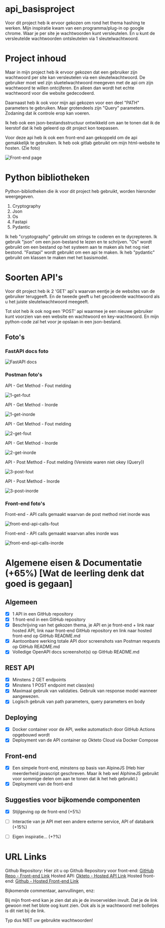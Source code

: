 # api_basisproject

Voor dit project heb ik ervoor gekozen om rond het thema hashing te werken. Mijn inspiratie kwam van een programma/plug-in op google chrome. Waar je per site je wachtwoorden kunt versleutelen. En u kunt de versleutelde wachtwoorden ontsleutelen via 1 sleutelwachtwoord.


# Project inhoud

Maar in mijn project heb ik ervoor gekozen dat een gebruiker zijn wachtwoord per site kan versleutelen via een sleutelwachtwoord. De gebruiker moet wel zijn sluetelwachtwoord meegeven met de api om zijn wachtwoord te willen ontcijferen. 
En alleen dan wordt het echte wachtwoord voor die website gedecodeerd.

Daarnaast heb ik ook voor mijn api gekozen voor een deel "PATH" parameters te gebruiken. Maar grotendeels zijn "Query" parameters. Zodaning dat ik controle erop kan voeren.

Ik heb ook een json-bestandsstructuur ontwikkeld om aan te tonen dat ik de leerstof dat ik heb geleerd op dit project kon toepassen.

Voor deze api heb ik ook een front-end aan gekoppeld om de api gemakkelijk te gebruiken. 
Ik heb ook gitlab gebruikt om mijn html-website te hosten. (Zie foto)

![Front-end page](./img/front-end-page.png)


# Python bibliotheken

Python-bibliotheken die ik voor dit project heb gebruikt, worden hieronder weergegeven.

1. Cryptography
2. Json
3. Os
4. Fastapi
5. Pydantic

Ik heb "cryptography" gebruikt om strings te coderen en te dycrepteren. Ik gebruik "json" om een json-bestand te lezen en te schrijven. "Os" wordt gebruikt om een bestand op het systeem aan te maken als het nog niet bestond. "Fastapi" wordt gebruikt om een api te maken. Ik heb "pydantic" gebruikt om klassen te maken met het basismodel.



# Soorten API's


Voor dit project heb ik 2 'GET' api's waarvan eentje je de websites van de gebruiker teruggeeft. En de tweede geeft u het gecodeerde wachtwoord als u het juiste sleutelwachtwoord meegeeft.

Tot slot heb ik ook nog een 'POST' api waarmee je een nieuwe gebruiker kunt voorzien van een website en wachtwoord en key-wachtwoord. En mijn python-code zal het voor je opslaan in een json-bestand.

## Foto's

### FastAPI docs foto

![FastAPI docs](./img/fastapi-docs.png)


### Postman foto's

API - Get Method - Fout melding

![1-get-fout](./img/1_fout_geen_user_gevonden.png)


API - Get Method - Inorde 

![1-get-inorde](./img/1_inorde.png)


API - Get Method - Fout melding 

![2-get-fout](./img/2_get_key_verkeerd.png)


API - Get Method - Inorde 

![2-get-inorde](./img/2_get_inorde.png)


API - Post Method - Fout melding (Vereiste waren niet okey (Query))

![3-post-fout](./img/3_post_foutmelding_wachtwoord_query.png)


API - Post Method - Inorde 

![3-post-inorde](./img/3_post_inorde.png)

### Front-end foto's

Front-end - API calls gemaakt waarvan de post method niet inorde was

![front-end-api-calls-fout](./img/front-end-api-calls.png)


Front-end - API calls gemaakt waarvan alles inorde was

![front-end-api-calls-inorde](./img/front-end-api-calls-inorde.png)


# Algemene eisen & Documentatie (+65%) [Wat de leerling denk dat goed is gegaan]
## Algemeen

- [x] 1 API in een GitHub repository
- [x] 1 front-end in een GitHub repository
- [x] Beschrijving van het gekozen thema, je API en je front-end + link naar hosted API, link naar front-end GitHub repository en link naar hosted front-end op GitHub README.md
- [x] Aantoonbare werking totale API door screenshots van Postman requests op GitHub README.md
- [x] Volledige OpenAPI docs screenshot(s) op GitHub README.md

## REST API

- [x] Minstens 2 GET endpoints 
- [x] Minstens 1 POST endpoint met class(es)
- [x] Maximaal gebruik van validaties. Gebruik van response model wanneer aangewezen.
- [x] Logisch gebruik van path parameters, query parameters en body

## Deploying 

- [x] Docker container voor de API, welke automatisch door GitHub Actions opgebouwd wordt
- [x] Deployment van de API container op Okteto Cloud via Docker Compose

## Front-end

- [x] Een simpele front-end, minstens op basis van AlpineJS (Heb hier meerderheid javascript geschreven. Maar ik heb wel AlphineJS gebruikt voor sommige delen om aan te tonen dat ik het heb gebruikt.)
- [x] Deployment van de front-end

## Suggesties voor bijkomende componenten

- [x] Stijlgeving op de front-end (+5%)
- [ ] Interactie van je API met een andere externe service, API of databank (+15%)
- [ ] Eigen inspiratie… (+?%)


# URL Links

Github Repository: Hier zit u op
Github Repository voor front-end: [GitHub Repo - Front-end Link](https://github.com/waelke553/api_basisproject_website)
Hosted API: [Okteto - Hosted API Link](https://hashing-service-waelke553.cloud.okteto.net)
Hosted front-end: [Github - Hosted Front-end Link](https://waelke553.github.io/api_basisproject_website/)


Bijkomende commentaar, aanvullingen, enz:

Bij mijn front-end kan je zien dat als je de invoervelden invult. Dat je de link gewoon met het blote oog kunt zien. Ook als is je wachtwoord met bolletjes is dit niet bij de link.

Typ dus NIET uw gebruikte wachtwoorden!
